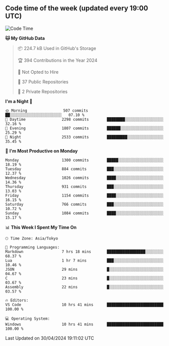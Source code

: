 ## Code time of the week (updated every 19:00 UTC)

<!--START_SECTION:waka-->
![Code Time](http://img.shields.io/badge/Code%20Time-3%2C002%20hrs%201%20min-blue)

**🐱 My GitHub Data** 

> 📦 224.7 kB Used in GitHub's Storage 
 > 
> 🏆 394 Contributions in the Year 2024
 > 
> 🚫 Not Opted to Hire
 > 
> 📜 37 Public Repositories 
 > 
> 🔑 2 Private Repositories 
 > 
**I'm a Night 🦉** 

```text
🌞 Morning                507 commits         ██░░░░░░░░░░░░░░░░░░░░░░░   07.10 % 
🌆 Daytime                2298 commits        ████████░░░░░░░░░░░░░░░░░   32.16 % 
🌃 Evening                1807 commits        ██████░░░░░░░░░░░░░░░░░░░   25.29 % 
🌙 Night                  2533 commits        █████████░░░░░░░░░░░░░░░░   35.45 % 
```
📅 **I'm Most Productive on Monday** 

```text
Monday                   1300 commits        █████░░░░░░░░░░░░░░░░░░░░   18.19 % 
Tuesday                  884 commits         ███░░░░░░░░░░░░░░░░░░░░░░   12.37 % 
Wednesday                1026 commits        ████░░░░░░░░░░░░░░░░░░░░░   14.36 % 
Thursday                 931 commits         ███░░░░░░░░░░░░░░░░░░░░░░   13.03 % 
Friday                   1154 commits        ████░░░░░░░░░░░░░░░░░░░░░   16.15 % 
Saturday                 766 commits         ███░░░░░░░░░░░░░░░░░░░░░░   10.72 % 
Sunday                   1084 commits        ████░░░░░░░░░░░░░░░░░░░░░   15.17 % 
```


📊 **This Week I Spent My Time On** 

```text
🕑︎ Time Zone: Asia/Tokyo

💬 Programming Languages: 
Markdown                 7 hrs 18 mins       █████████████████░░░░░░░░   68.37 % 
Lua                      1 hr 7 mins         ███░░░░░░░░░░░░░░░░░░░░░░   10.46 % 
JSON                     29 mins             █░░░░░░░░░░░░░░░░░░░░░░░░   04.67 % 
C                        23 mins             █░░░░░░░░░░░░░░░░░░░░░░░░   03.67 % 
Assembly                 22 mins             █░░░░░░░░░░░░░░░░░░░░░░░░   03.57 % 

🔥 Editors: 
VS Code                  10 hrs 41 mins      █████████████████████████   100.00 % 

💻 Operating System: 
Windows                  10 hrs 41 mins      █████████████████████████   100.00 % 
```


 Last Updated on 30/04/2024 19:11:02 UTC
<!--END_SECTION:waka-->